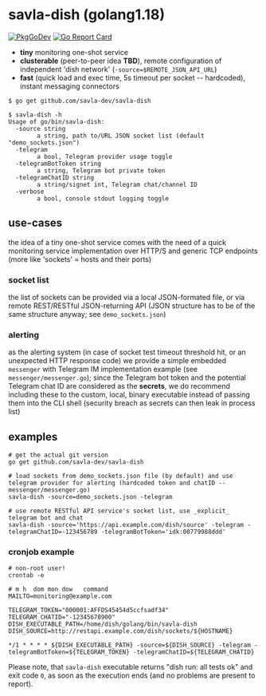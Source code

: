 # savla-dish (golang1.18)

[![PkgGoDev](https://pkg.go.dev/badge/github.com/savla-dev/savla-dish)](https://pkg.go.dev/github.com/savla-dev/savla-dish)
[![Go Report Card](https://goreportcard.com/badge/github.com/savla-dev/savla-dish)](https://goreportcard.com/report/github.com/savla-dev/savla-dish)

  + __tiny__ monitoring one-shot service
  + __clusterable__ (peer-to-peer idea **TBD**), remote configuration of independent 'dish network' (`-source=$REMOTE_JSON_API_URL`)
  + __fast__ (quick load and exec time, 5s timeout per socket -- hardcoded), instant messaging connectors

```shell
$ go get github.com/savla-dev/savla-dish

$ savla-dish -h
Usage of go/bin/savla-dish:
  -source string
    	a string, path to/URL JSON socket list (default "demo_sockets.json")
  -telegram
    	a bool, Telegram provider usage toggle
  -telegramBotToken string
    	a string, Telegram bot private token
  -telegramChatID string
    	a string/signet int, Telegram chat/channel ID
  -verbose
    	a bool, console stdout logging toggle
```

## use-cases

the idea of a tiny one-shot service comes with the need of a quick monitoring service implementation over HTTP/S and generic TCP endpoints (more like 'sockets' = hosts and their ports)

### socket list

the list of sockets can be provided via a local JSON-formated file, or via remote REST/RESTful JSON-returning API (JSON structure has to be of the same structure anyway; see `demo_sockets.json`)

### alerting

as the alerting system (in case of socket test timeout threshold hit, or an unexpected HTTP response code) we provide a simple embedded `messenger` with Telegram IM implementation example (see `messenger/messenger.go`); since the Telegram bot token and the potential Telegram chat ID are considered as the **secrets**, we do recommend including these to the custom, local, binary executable instead of passing them into the CLI shell (security breach as secrets can then leak in process list)

## examples

```shell
# get the actual git version
go get github.com/savla-dev/savla-dish

# load sockets from demo_sockets.json file (by default) and use telegram provider for alerting (hardcoded token and chatID -- messenger/messenger.go)
savla-dish -source=demo_sockets.json -telegram

# use remote RESTful API service's socket list, use _explicit_ telegram bot and chat
savla-dish -source='https://api.example.com/dish/source' -telegram -telegramChatID=-123456789 -telegramBotToken='idk:00779988ddd'
```

### cronjob example

```shell
# non-root user!
crontab -e
```

```shell
# m h  dom mon dow   command
MAILTO=monitoring@example.com

TELEGRAM_TOKEN="000001:AFFDS45454d5ccfsadf34" 
TELEGRAM_CHATID="-12345678900"
DISH_EXECUTABLE_PATH=/home/dish/golang/bin/savla-dish
DISH_SOURCE=http://restapi.example.com/dish/sockets/${HOSTNAME}

*/1 * * * * ${DISH_EXECUTABLE_PATH} -source=${DISH_SOURCE} -telegram -telegramBotToken=${TELEGRAM_TOKEN} -telegramChatID=${TELEGRAM_CHATID}
```

Please note, that `savla-dish` executable returns "dish run: all tests ok" and exit code `0`, as soon as the execution ends (and no problems are present to report).
